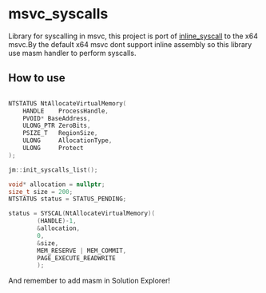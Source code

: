# msvc_syscalls
Library for syscalling in msvc, this project is port of [inline_syscall](https://github.com/JustasMasiulis/inline_syscall) to the
x64 msvc.By the default x64 msvc dont support inline assembly so this library use masm handler to perform syscalls.

## How to use
```cpp

NTSTATUS NtAllocateVirtualMemory(
	HANDLE    ProcessHandle,
	PVOID* BaseAddress,
	ULONG_PTR ZeroBits,
	PSIZE_T   RegionSize,
	ULONG     AllocationType,
	ULONG     Protect
);

jm::init_syscalls_list();

void* allocation = nullptr;
size_t size = 200;
NTSTATUS status = STATUS_PENDING;

status = SYSCAL(NtAllocateVirtualMemory)(
		(HANDLE)-1,
		&allocation,
		0,
		&size,
		MEM_RESERVE | MEM_COMMIT,
		PAGE_EXECUTE_READWRITE
		);
```

And remember to add masm in Solution Explorer!
